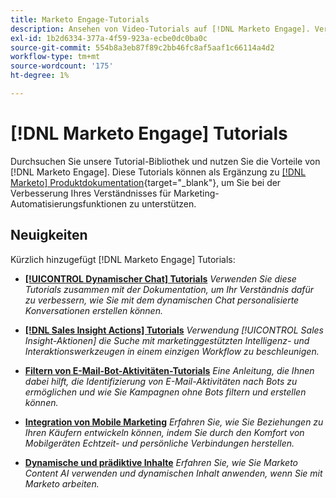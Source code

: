 ```yaml
---
title: Marketo Engage-Tutorials
description: Ansehen von Video-Tutorials auf [!DNL Marketo Engage]. Verbessern Sie Ihr Verständnis für die Verwendung von Funktionen zur Marketing-Automatisierung und mehr.
exl-id: 1b2d6334-377a-4f59-923a-ecbe0dc0ba0c
source-git-commit: 554b8a3eb87f89c2bb46fc8af5aaf1c66114a4d2
workflow-type: tm+mt
source-wordcount: '175'
ht-degree: 1%

---
```


# [!DNL Marketo Engage] Tutorials

Durchsuchen Sie unsere Tutorial-Bibliothek und nutzen Sie die Vorteile von [!DNL Marketo Engage]. Diese Tutorials können als Ergänzung zu [[!DNL Marketo] Produktdokumentation](https://experienceleague.adobe.com/docs/marketo/using/home.html){target=&quot;_blank&quot;}, um Sie bei der Verbesserung Ihres Verständnisses für Marketing-Automatisierungsfunktionen zu unterstützen.

## Neuigkeiten

Kürzlich hinzugefügt [!DNL Marketo Engage] Tutorials:

* **[[!UICONTROL Dynamischer Chat]  Tutorials](dynamic-chat/dynamic-chat-overview.md)**
   _Verwenden Sie diese Tutorials zusammen mit der Dokumentation, um Ihr Verständnis dafür zu verbessern, wie Sie mit dem dynamischen Chat personalisierte Konversationen erstellen können._

* **[[!DNL Sales Insight Actions] Tutorials](/help/sales-insight-actions/overview.md)**
   _Verwendung [!UICONTROL Sales Insight-Aktionen] die Suche mit marketinggestützten Intelligenz- und Interaktionswerkzeugen in einem einzigen Workflow zu beschleunigen._

* **[Filtern von E-Mail-Bot-Aktivitäten-Tutorials](filtering-email-bot-activities/setup.md)**
   _Eine Anleitung, die Ihnen dabei hilft, die Identifizierung von E-Mail-Aktivitäten nach Bots zu ermöglichen und wie Sie Kampagnen ohne Bots filtern und erstellen können._

* **[Integration von Mobile Marketing](cross-channel-marketing/mobile-marketing-learn.md)**
   _Erfahren Sie, wie Sie Beziehungen zu Ihren Käufern entwickeln können, indem Sie durch den Komfort von Mobilgeräten Echtzeit- und persönliche Verbindungen herstellen._

* **[Dynamische und prädiktive Inhalte](email-marketing/dynamic-and-predictive-content-learn.md)**
   _Erfahren Sie, wie Sie Marketo Content AI verwenden und dynamischen Inhalt anwenden, wenn Sie mit Marketo arbeiten._
